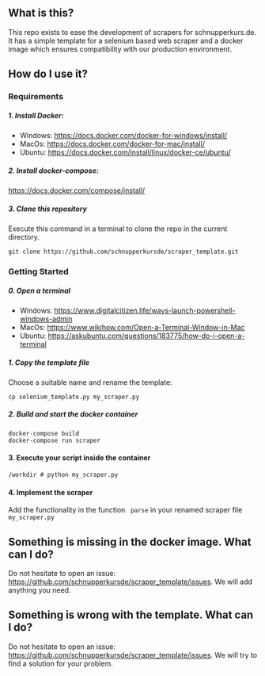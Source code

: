 ## What is this?

This repo exists to ease the development of scrapers for schnupperkurs.de.
It has a simple template for a selenium based web scraper and a docker image
which ensures compatibility with our production environment.

## How do I use it?

### Requirements

##### 1. Install Docker:
* Windows: https://docs.docker.com/docker-for-windows/install/
* MacOs: https://docs.docker.com/docker-for-mac/install/
* Ubuntu: https://docs.docker.com/install/linux/docker-ce/ubuntu/

##### 2. Install docker-compose:
https://docs.docker.com/compose/install/

##### 3. Clone this repository
Execute this command in a terminal to clone the repo in the current directory.

```
git clone https://github.com/schnupperkursde/scraper_template.git
```

### Getting Started
##### 0. Open a terminal
* Windows: https://www.digitalcitizen.life/ways-launch-powershell-windows-admin
* MacOs: https://www.wikihow.com/Open-a-Terminal-Window-in-Mac
* Ubuntu: https://askubuntu.com/questions/183775/how-do-i-open-a-terminal

##### 1. Copy the template file
Choose a suitable name and rename the template:
```
cp selenium_template.py my_scraper.py
```

##### 2. Build and start the docker container

```
docker-compose build
docker-compose run scraper
```
#### 3. Execute your script inside the container
```
/workdir # python my_scraper.py
```

#### 4. Implement the scraper
Add the functionality in the function ``` parse``` in your renamed scraper file ```my_scraper.py```


## Something is missing in the docker image. What can I do?
Do not hesitate to open an issue: https://github.com/schnupperkursde/scraper_template/issues. 
We will add anything you need.
## Something is wrong with the template. What can I do?
Do not hesitate to open an issue: https://github.com/schnupperkursde/scraper_template/issues. 
We will try to find a solution for your problem.
